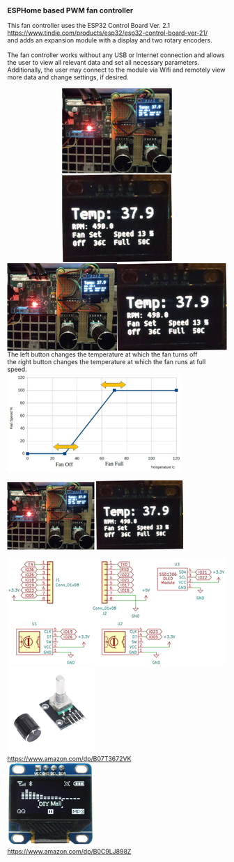 <h3>ESPHome based PWM fan controller</h3>
This fan controller uses the ESP32 Control Board Ver. 2.1 <br>
<a href="https://www.tindie.com/products/esp32/esp32-control-board-ver-21/">
https://www.tindie.com/products/esp32/esp32-control-board-ver-21/</a><br>
and adds an expansion module with a display and two rotary encoders.<br>
<br>
The fan controller works without any USB or Internet connection and allows the user to view
all relevant data and set all necessary parameters.<br>
Additionally, the user may connect to the module via Wifi and remotely view more data and change settings, if desired.<br><br>

<div align="center">
  <img width = "50%" src="images/fc01.jpg">
<img width = "50%" src="images/fc02.jpg">
</div>


<div style="display: flex;">
  <img src="images/fc01.jpg" alt="fc01" style="width:50%;">
  <img src="images/fc02.jpg" alt="fc02" style="width:50%;">
</div>
The left button changes the temperature at which the fan turns off<br>
the right button changes the temperature at which the fan runs at full speed.<br>
<img src="images/fancurve.png" alt="fancurve" width="400">
<br>

<br>



<img src="images/fc01.jpg" alt="Alt Text" width="200">
<img src="images/fc02.jpg" alt="Alt Text" width="200">
<br>


<br>
<img src="designfiles/KiCAD/schematic.png" alt="Alt Text" width="500">
<br>
<img src="images/enc.jpg" alt="encoder" width="200">
<br>
<a href="https://www.amazon.com/dp/B07T3672VK">
https://www.amazon.com/dp/B07T3672VK</a><br>
<img src="images/display.png" alt="display" width="200">
<br>
<a href="https://www.amazon.com/dp/B0C9LJ898Z">
https://www.amazon.com/dp/B0C9LJ898Z</a><br>


